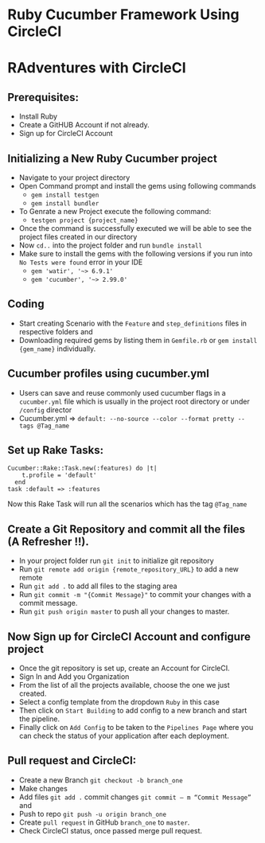 # Ruby Cucumber Framework Using CircleCI
# RAdventures with CircleCI
## Prerequisites:
- Install Ruby
- Create a GitHUB Account if not already.
- Sign up for CircleCI Account

## Initializing a New Ruby Cucumber project
- Navigate to your project directory
- Open Command prompt and install the gems using following commands
    + ```gem install testgen```
    + ```gem install bundler```
- To  Genrate a new Project execute the following command:
    + ```testgen project {project_name}```
- Once the command is successfully executed we will be able to see the project files created in our directory
- Now ```cd..``` into the project folder and run ```bundle install``` 
- Make sure to install the gems with the following versions if you run into ```No Tests were found``` error in your IDE
    + ```gem 'watir', '~> 6.9.1'```
    + ```gem 'cucumber', '~> 2.99.0'```       
## Coding
- Start creating Scenario with the ```Feature``` and ```step_definitions``` files in respective folders and
- Downloading required gems by listing them in ```Gemfile.rb``` or ```gem install {gem_name}``` individually.

## Cucumber profiles using cucumber.yml 
- Users can save and reuse commonly used cucumber flags in a ```cucumber.yml``` file which is usually in the project root directory or under ```/config``` director
- Cucumber.yml => ```default: --no-source --color --format pretty --tags @Tag_name```
## Set up Rake Tasks: 
```
Cucumber::Rake::Task.new(:features) do |t|
    t.profile = 'default'
  end
task :default => :features
```
Now this Rake Task will run all the scenarios which has the tag ```@Tag_name```
## Create a Git Repository and commit all the files (A Refresher !!).
- In your project folder run ```git init``` to initialize git repository 
- Run ```git remote add origin {remote_repository_URL}``` to add a new remote 
- Run ```git add .``` to add all files to the staging area
- Run ```git commit -m "{Commit Message}"``` to commit your changes with a commit message.
- Run ```git push origin master``` to push all your changes to master.

## Now Sign up for CircleCI Account and configure project
- Once the git repository is set up, create an Account for CircleCI.
- Sign In and Add you Organization
- From the list of all the projects available, choose the one we just created.
- Select a config template from the dropdown ```Ruby``` in this case
- Then click on ```Start Building``` to add config to a new branch and start the pipeline. 
- Finally click on ```Add Config``` to be taken to the ```Pipelines Page``` where you can check the status of your application after each deployment.

## Pull request and CircleCI:
- Create a new Branch ```git checkout -b branch_one```
-   Make changes
-   Add files ```git add .``` commit changes ```git commit – m “Commit Message”``` and 
-   Push to repo ```git push -u origin branch_one```   
-   Create ```pull request``` in GitHub ```branch_one``` to ```master```.
-	Check CircleCI status, once passed merge pull request.